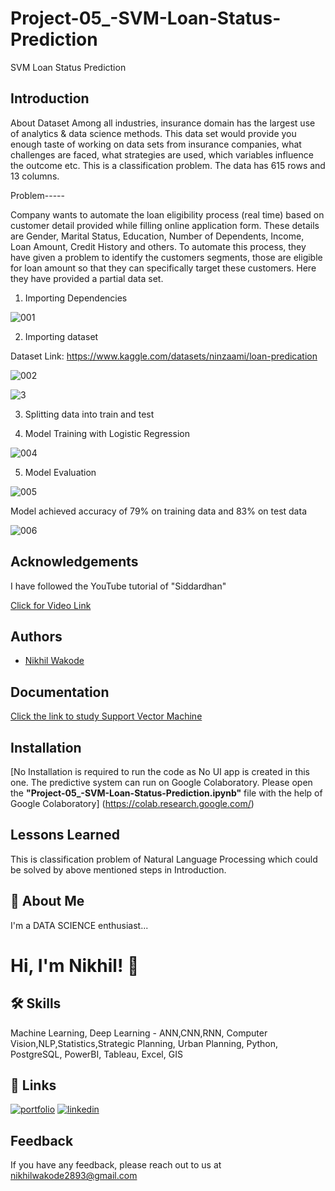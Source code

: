 # Project-05_-SVM-Loan-Status-Prediction
SVM Loan Status Prediction

## Introduction 

About Dataset
Among all industries, insurance domain has the largest use of analytics & data science methods. This data set would provide you enough taste of working on data sets from insurance companies, what challenges are faced, what strategies are used, which variables influence the outcome etc. This is a classification problem. The data has 615 rows and 13 columns.

Problem-----

Company wants to automate the loan eligibility process (real time) based on customer detail provided while filling online application form. These details are Gender, Marital Status, Education, Number of Dependents, Income, Loan Amount, Credit History and others. To automate this process, they have given a problem to identify the customers segments, those are eligible for loan amount so that they can specifically target these customers. Here they have provided a partial data set.


1. Importing Dependencies

![001](https://user-images.githubusercontent.com/114944969/229362951-a2fafebb-e9b5-4003-b766-3d9a381cb1b9.jpg)

2. Importing dataset

Dataset Link: https://www.kaggle.com/datasets/ninzaami/loan-predication

![002](https://user-images.githubusercontent.com/114944969/229363003-5148dd63-5389-49e2-bd1a-3ec8e98563f3.jpg)

![3](https://user-images.githubusercontent.com/114944969/229363067-ade66d3a-8ab8-4f7c-a868-4caf06855a8d.jpg)


3. Splitting data into train and test

4. Model Training with Logistic Regression

![004](https://user-images.githubusercontent.com/114944969/229363139-5ed7a215-463a-4ece-97c6-ca509b84522a.jpg)


5. Model Evaluation 

![005](https://user-images.githubusercontent.com/114944969/229363215-ffc974c4-d095-4191-b66b-583459931c69.jpg)

Model achieved accuracy of 79% on training data and 83% on test data

![006](https://user-images.githubusercontent.com/114944969/229363320-b987adf1-4629-4f2f-8525-40ce9e9af468.jpg)

## Acknowledgements

I have followed the YouTube tutorial of "Siddardhan"

[Click for Video Link](https://www.youtube.com/watch?v=XckM1pFgZmg&list=PLfFghEzKVmjvuSA67LszN1dZ-Dd_pkus6&index=5)

## Authors

- [Nikhil Wakode](https://github.com/Nikhil2893)

## Documentation

[Click the link to study Support Vector Machine](https://www.geeksforgeeks.org/support-vector-machine-algorithm)


## Installation

[No Installation is required to run the code as No UI app is created in this one. The predictive system can run on Google Colaboratory.
Please open the **"Project-05_-SVM-Loan-Status-Prediction.ipynb"** file with the help of Google Colaboratory]
(https://colab.research.google.com/)
    
## Lessons Learned

This is classification problem of Natural Language Processing which could be solved by above mentioned steps in Introduction.

## 🚀 About Me
I'm a DATA SCIENCE enthusiast...

# Hi, I'm Nikhil! 👋

## 🛠 Skills
Machine Learning, Deep Learning - ANN,CNN,RNN, Computer Vision,NLP,Statistics,Strategic Planning, Urban Planning, Python, PostgreSQL, PowerBI, Tableau, Excel, GIS

## 🔗 Links
[![portfolio](https://img.shields.io/badge/my_portfolio-000?style=for-the-badge&logo=ko-fi&logoColor=white)](https://nikhil2893.github.io/Portfoilio_Nikhil/)
[![linkedin](https://img.shields.io/badge/linkedin-0A66C2?style=for-the-badge&logo=linkedin&logoColor=white)](https://www.linkedin.com/in/nikhil-wakode/
)

## Feedback

If you have any feedback, please reach out to us at 
nikhilwakode2893@gmail.com
